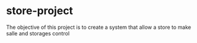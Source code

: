 # store-project
The objective of this project is to create a system that allow a store to make salle and storages control

